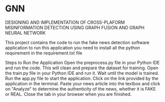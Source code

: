 # GNN
DESIGNING AND IMPLEMENTATION OF CROSS-PLAFORM MISINFORMATION DETECTION USING GRAPH FUSION AND GRAPH NEURAL NETWORK

This project contains the code to run the fake news detection software application
to run this application you need to install all the python requirement in the requirement.txt file

Steps to Run the Application
Open the preprocess.py file in your Python IDE and run the code. This will clean and prepare the dataset for training.
Open the train.py file in your Python IDE and run it. Wait until the model is trained.
Run the app.py file to start the application. Click on the link provided by the application in the terminal.
Paste your news article into the textbox and click on "Analyze" to determine the authenticity of the news, whether it is FAKE or REAL.
Close the tab in your browser when you are finished.
